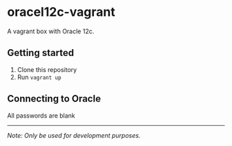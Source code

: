 # oracel12c-vagrant
A vagrant box with Oracle 12c.

## Getting started
1. Clone this repository
2. Run `vagrant up`

## Connecting to Oracle
All passwords are blank

---
_Note: Only be used for development purposes._



